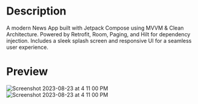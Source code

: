 # Description
<p>A modern News App built with Jetpack Compose using MVVM & Clean Architecture.
Powered by Retrofit, Room, Paging, and Hilt for dependency injection.
Includes a sleek splash screen and responsive UI for a seamless user experience.</p>

# Preview
<img   alt="Screenshot 2023-08-23 at 4 11 00 PM" src="assets/IMG_20250616_163842.jpg">
<img   alt="Screenshot 2023-08-23 at 4 11 00 PM" src="assets/IMG_20250616_163445.jpg">
